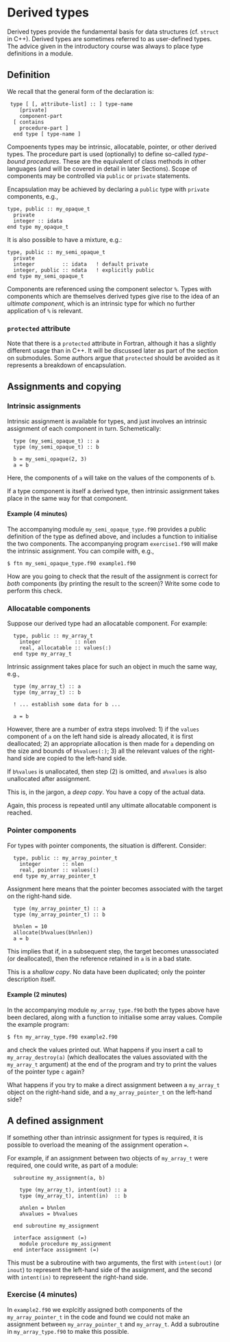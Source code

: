 # Derived types

Derived types provide the fundamental basis for data structures (cf. `struct` in
C++). Derived types are sometimes referred to as user-defined types. The
advice given in the introductory course was always to place type
definitions in a module.

## Definition

We recall that the general form of the declaration is:
```
 type [ [, attribute-list] :: ] type-name
    [private]
    component-part
  [ contains
    procedure-part ]
  end type [ type-name ]
```
Compoenents types may be intrinsic, allocatable, pointer, or other derived
types. The procedure part is used (optionally) to define so-called
_type-bound procedures_. These are the equivalent of class methods in other
languages (and will be covered in detail in later Sections). Scope of
components may be controlled via `public` or `private` statements.

Encapsulation may be achieved by declaring a `public` type with `private`
components, e.g.,
```
type, public :: my_opaque_t
  private
  integer :: idata
end type my_opaque_t
```
It is also possible to have a mixture, e.g.:
```
type, public :: my_semi_opaque_t
  private
  integer         :: idata   ! default private
  integer, public :: ndata   ! explicitly public
end type my_semi_opaque_t
```

Components are referenced using the component selector `%`. Types with
components which are themselves derived types give rise to the idea of
an _ultimate component_, which is an intrinsic type for which no further
application of `%` is relevant.

### `protected` attribute

Note that there is a `protected` attribute in Fortran, although it has
a slightly different usage than in C++. It will be discussed later as
part of the section on submodules.
Some authors argue that `protected` should be avoided as it represents
a breakdown of encapsulation.

## Assignments and copying

### Intrinsic assignments

Intrinsic assignment is available for types, and just involves an
intrinsic assignment of each component in turn. Schemetically:
```
  type (my_semi_opaque_t) :: a
  type (my_semi_opaque_t) :: b

  b = my_semi_opaque(2, 3)
  a = b
```
Here, the components of `a` will take on the values of the components of `b`.

If a type component is itself a derived type, then intrinsic assignment takes
place in the same way for that component.

#### Example (4 minutes)

The accompanying module `my_semi_opaque_type.f90` provides a public definition
of the type as defined above, and includes a function to initialise the two
components. The accompanying program `exercise1.f90` will make the intrinsic
assignment. You can compile with, e.g.,
```
$ ftn my_semi_opaque_type.f90 example1.f90
```
How are you going to check that the result of the assignment is correct for
_both_ components (by printing the result to the screen)? Write some code to
perform this check.

### Allocatable components

Suppose our derived type had an allocatable component. For example:
```
  type, public :: my_array_t
    integer           :: nlen
    real, allocatable :: values(:)
  end type my_array_t
```
Intrinsic assignment takes place for such an object in much the
same way, e.g.,
```
  type (my_array_t) :: a
  type (my_array_t) :: b

  ! ... establish some data for b ...

  a = b
```
However, there are a number of extra steps involved: 1) if the `values`
component of `a` on the left hand side is already allocated, it is
first deallocated; 2) an appropriate allocation is then made for `a`
depending on the size and bounds of `b%values(:)`; 3) all the relevant
values of the right-hand side are copied to the left-hand side.

If `b%values` is unallocated, then step (2) is omitted, and `a%values`
is also unallocated after assignment.

This is, in the jargon, a _deep copy_. You have a copy of the actual data.

Again, this process is repeated until any ultimate allocatable component
is reached.

### Pointer components

For types with pointer components, the situation is different. Consider:
```
  type, public :: my_array_pointer_t
    integer       :: nlen
    real, pointer :: values(:)
  end type my_array_pointer_t
```
Assignment here means that the pointer becomes associated with the
target on the right-hand side.
```
  type (my_array_pointer_t) :: a
  type (my_array_pointer_t) :: b

  b%nlen = 10
  allocate(b%values(b%nlen))
  a = b
```
This implies that if, in a subsequent step, the target becomes
unassociated (or deallocated), then the reference retained in
`a` is in a bad state.

This is a _shallow copy_. No data have been duplicated; only the
pointer description itself.

#### Example (2 minutes)

In the accompanying module `my_array_type.f90` both the types above
have been declared, along with a function to initialise some array
values. Compile the example program:
```
$ ftn my_array_type.f90 example2.f90
```
and check the values printed out. What happens if you insert a
call to `my_array_destroy(a)` (which deallocates the values
assoviated with the `my_array_t` argument) at the end of the
program and try to print the values of the pointer type `c`
again?

What happens if you try to make a direct assignment between a
`my_array_t` object on the right-hand side, and a `my_array_pointer_t`
on the left-hand side?

## A defined assignment

If something other than intrinsic assignment for types is required, it is
possible to overload the meaning of the assignment operation `=`.

For example, if an assignment between two objects of `my_array_t` were
required, one could write, as part of a module:
```
  subroutine my_assignment(a, b)

    type (my_array_t), intent(out) :: a
    type (my_array_t), intent(in)  :: b

    a%nlen = b%nlen
    a%values = b%values

  end subroutine my_assignment

  interface assignment (=)
    module procedure my_assignment
  end interface assignment (=)
```
This must be a subroutine with two arguments, the first with `intent(out)`
(or `inout`) to represent the left-hand side of the assignment, and the
second with `intent(in)` to represeent the right-hand side.

### Exercise (4 minutes)

In `example2.f90` we explcitly assigned both components of the `my_array_pointer_t`
in the code and found we could not make an assignment between `my_array_pointer_t`
and `my_array_t`. Add a subroutine in `my_array_type.f90` to make this possible.
